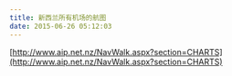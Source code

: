 ```yaml
---
title: 新西兰所有机场的航图
date: 2015-06-26 05:12:03
---
```


[http://www.aip.net.nz/NavWalk.aspx?section=CHARTS](http://www.aip.net.nz/NavWalk.aspx?section=CHARTS)
